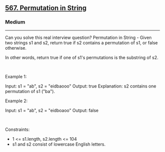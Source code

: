 <h2><a href="https://leetcode.com/problems/permutation-in-string/">567. Permutation in String</a></h2><h3>Medium</h3><hr>Can you solve this real interview question? Permutation in String - Given two strings s1 and s2, return true if s2 contains a permutation of s1, or false otherwise.

In other words, return true if one of s1's permutations is the substring of s2.

 

Example 1:


Input: s1 = "ab", s2 = "eidbaooo"
Output: true
Explanation: s2 contains one permutation of s1 ("ba").


Example 2:


Input: s1 = "ab", s2 = "eidboaoo"
Output: false


 

Constraints:

 * 1 <= s1.length, s2.length <= 104
 * s1 and s2 consist of lowercase English letters.